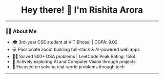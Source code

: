 <h1 align="center">Hey there! 👋 I'm Rishita Arora</h1>

---

### 🧑‍💻 About Me

- 🎓 3rd-year CSE student at VIT Bhopal | CGPA: 9.02
- 💻 Passionate about building full-stack & AI-powered web apps
- 👩‍💻 Solved 500+ DSA problems | LeetCode Peak Rating: 1584
- 🤖 Actively exploring AI and Computer Vision through projects
- 🚀 Focused on solving real-world problems through tech

---


<!--
**arorarish245/arorarish245** is a ✨ _special_ ✨ repository because its `README.md` (this file) appears on your GitHub profile.

Here are some ideas to get you started:

- 🔭 I’m currently working on ...
- 🌱 I’m currently learning ...
- 👯 I’m looking to collaborate on ...
- 🤔 I’m looking for help with ...
- 💬 Ask me about ...
- 📫 How to reach me: ...
- 😄 Pronouns: ...
- ⚡ Fun fact: ...
-->
